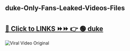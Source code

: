 
 ## duke-Only-Fans-Leaked-Videos-Files

# <h2><a href="https://mediaupload.pro?duke">🔗 Click to LINKS ⏩⏩ 👉 🟢 duke </a></h2>

<a href="https://mediaupload.pro?duke" rel="nofollow" data-target="animated-image.originalLink"><img src="https://i.ibb.co.com/xMMVF88/686577567.gif" alt="Viral Video Original" style="max-width: 100%; display: inline-block;" data-target="animated-image.originalImage"></a>